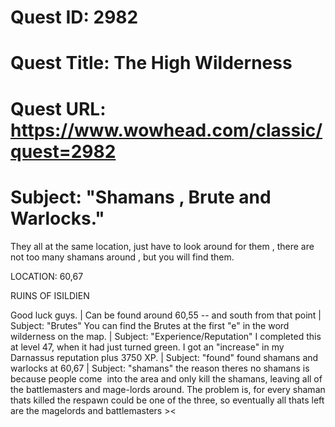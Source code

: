 # Quest ID: 2982
# Quest Title: The High Wilderness
# Quest URL: https://www.wowhead.com/classic/quest=2982
# Subject: "Shamans , Brute and Warlocks."
They all at the same location, just have to look around for them , there are not too many shamans around , but you will find them.

LOCATION: 60,67

RUINS OF ISILDIEN

Good luck guys. | Can be found around 60,55 -- and south from that point | Subject: "Brutes"
You can find the Brutes at the first "e" in the word wilderness on the map. | Subject: "Experience/Reputation"
I completed this at level 47, when it had just turned green. I got an "increase" in my Darnassus reputation plus 3750 XP. | Subject: "found"
found shamans and warlocks at 60,67 | Subject: "shamans"
the reason theres no shamans is because people come  into the area and only kill the shamans, leaving all of the battlemasters and mage-lords around. The problem is, for every shaman thats killed the respawn could be one of the three, so eventually all thats left are the magelords and battlemasters ><